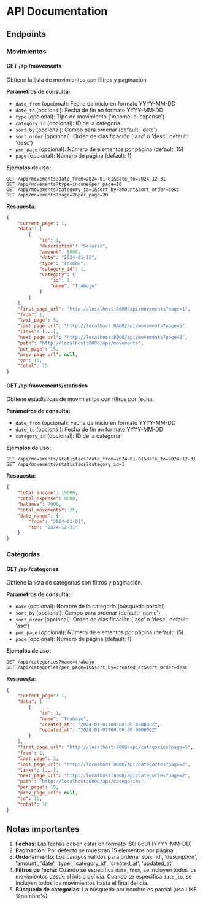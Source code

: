 # API Documentation

## Endpoints

### Movimientos

#### GET /api/movements
Obtiene la lista de movimientos con filtros y paginación.

**Parámetros de consulta:**
- `date_from` (opcional): Fecha de inicio en formato YYYY-MM-DD
- `date_to` (opcional): Fecha de fin en formato YYYY-MM-DD
- `type` (opcional): Tipo de movimiento ('income' o 'expense')
- `category_id` (opcional): ID de la categoría
- `sort_by` (opcional): Campo para ordenar (default: 'date')
- `sort_order` (opcional): Orden de clasificación ('asc' o 'desc', default: 'desc')
- `per_page` (opcional): Número de elementos por página (default: 15)
- `page` (opcional): Número de página (default: 1)

**Ejemplos de uso:**
```
GET /api/movements?date_from=2024-01-01&date_to=2024-12-31
GET /api/movements?type=income&per_page=10
GET /api/movements?category_id=1&sort_by=amount&sort_order=desc
GET /api/movements?page=2&per_page=20
```

**Respuesta:**
```json
{
    "current_page": 1,
    "data": [
        {
            "id": 1,
            "description": "Salario",
            "amount": 5000,
            "date": "2024-01-15",
            "type": "income",
            "category_id": 1,
            "category": {
                "id": 1,
                "name": "Trabajo"
            }
        }
    ],
    "first_page_url": "http://localhost:8000/api/movements?page=1",
    "from": 1,
    "last_page": 5,
    "last_page_url": "http://localhost:8000/api/movements?page=5",
    "links": [...],
    "next_page_url": "http://localhost:8000/api/movements?page=2",
    "path": "http://localhost:8000/api/movements",
    "per_page": 15,
    "prev_page_url": null,
    "to": 15,
    "total": 75
}
```

#### GET /api/movements/statistics
Obtiene estadísticas de movimientos con filtros por fecha.

**Parámetros de consulta:**
- `date_from` (opcional): Fecha de inicio en formato YYYY-MM-DD
- `date_to` (opcional): Fecha de fin en formato YYYY-MM-DD
- `category_id` (opcional): ID de la categoría

**Ejemplos de uso:**
```
GET /api/movements/statistics?date_from=2024-01-01&date_to=2024-12-31
GET /api/movements/statistics?category_id=1
```

**Respuesta:**
```json
{
    "total_income": 15000,
    "total_expense": 8000,
    "balance": 7000,
    "total_movements": 25,
    "date_range": {
        "from": "2024-01-01",
        "to": "2024-12-31"
    }
}
```

### Categorías

#### GET /api/categories
Obtiene la lista de categorías con filtros y paginación.

**Parámetros de consulta:**
- `name` (opcional): Nombre de la categoría (búsqueda parcial)
- `sort_by` (opcional): Campo para ordenar (default: 'name')
- `sort_order` (opcional): Orden de clasificación ('asc' o 'desc', default: 'asc')
- `per_page` (opcional): Número de elementos por página (default: 15)
- `page` (opcional): Número de página (default: 1)

**Ejemplos de uso:**
```
GET /api/categories?name=trabajo
GET /api/categories?per_page=10&sort_by=created_at&sort_order=desc
```

**Respuesta:**
```json
{
    "current_page": 1,
    "data": [
        {
            "id": 1,
            "name": "Trabajo",
            "created_at": "2024-01-01T00:00:00.000000Z",
            "updated_at": "2024-01-01T00:00:00.000000Z"
        }
    ],
    "first_page_url": "http://localhost:8000/api/categories?page=1",
    "from": 1,
    "last_page": 2,
    "last_page_url": "http://localhost:8000/api/categories?page=2",
    "links": [...],
    "next_page_url": "http://localhost:8000/api/categories?page=2",
    "path": "http://localhost:8000/api/categories",
    "per_page": 15,
    "prev_page_url": null,
    "to": 15,
    "total": 30
}
```

## Notas importantes

1. **Fechas**: Las fechas deben estar en formato ISO 8601 (YYYY-MM-DD)
2. **Paginación**: Por defecto se muestran 15 elementos por página
3. **Ordenamiento**: Los campos válidos para ordenar son: 'id', 'description', 'amount', 'date', 'type', 'category_id', 'created_at', 'updated_at'
4. **Filtros de fecha**: Cuando se especifica `date_from`, se incluyen todos los movimientos desde el inicio del día. Cuando se especifica `date_to`, se incluyen todos los movimientos hasta el final del día.
5. **Búsqueda de categorías**: La búsqueda por nombre es parcial (usa LIKE %nombre%) 